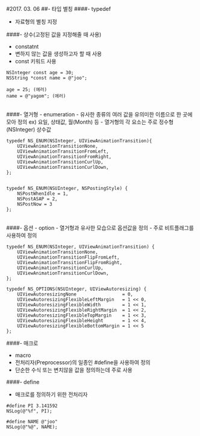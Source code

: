 #2017. 03. 06
##- 타입 별칭
####- typedef
- 자료형의 별칭 지정

####- 상수(고정된 값을 지정해줄 때 사용)
- constatnt
- 변하지 않는 값을 생성하고자 할 때 사용
- const 키워드 사용

```objc
NSInteger const age = 30;
NSString *const name = @"joo";

age = 25; (에러)
name = @"yagom"; (에러)
```

<br>
####- 열거형
- enumeration
- 유사한 종류의 여러 값을 유의미한 이름으로 한 곳에 모아 정의
ex) 요일, 상태값, 월(Month) 등
- 열거형의 각 요소는 주로 정수형(NSInteger) 상수값

```objc
typedef NS_ENUM(NSInteger, UIViewAnimationTransition){
	UIViewAnimationTransitionNone,
	UIViewAnimationTransitionFromLeft,
	UIViewAnimationTransitionFromRight,
	UIViewAnimationTransitionCurlUp,
	UIViewAnimationTransitionCurlDown,
};


typedef NS_ENUM(NSUInteger, NSPostingStyle) {
	NSPostWhenIdle = 1,
	NSPostASAP = 2,
	NSPostNow = 3
};
```
<br>
####- 옵션
- option
- 열거형과 유사한 모습으로 옵션값을 정의
- 주로 비트플래그를 사용하여 정의

```objc
typedef NS_ENUM(NSInteger, UIViewAnimationTransition) {
    UIViewAnimationTransitionNone,
    UIViewAnimationTransitionFlipFromLeft,
    UIViewAnimationTransitionFlipFromRight,
    UIViewAnimationTransitionCurlUp,
    UIViewAnimationTransitionCurlDown,
};

typedef NS_OPTIONS(NSUInteger, UIViewAutoresizing) {
    UIViewAutoresizingNone                 = 0,
    UIViewAutoresizingFlexibleLeftMargin   = 1 << 0,
    UIViewAutoresizingFlexibleWidth        = 1 << 1,
    UIViewAutoresizingFlexibleRightMargin  = 1 << 2,
    UIViewAutoresizingFlexibleTopMargin    = 1 << 3,
    UIViewAutoresizingFlexibleHeight       = 1 << 4,
    UIViewAutoresizingFlexibleBottomMargin = 1 << 5
};

```

####- 매크로
- macro
- 전처리자(Preprocessor)의 일종인 #define을 사용하여 정의
- 단순한 수식 또는 변치않을 값을 정의하는데 주로 사용

####- define
- 매크로를 정의하기 위한 전처리자

```objc
#define PI 3.141592
NSLog(@"%f", PI);

#define NAME @"joo"
NSLog(@"%@", NAME);
```